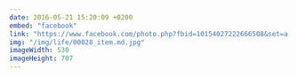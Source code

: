 ```yaml
---
date: 2016-05-21 15:20:09 +0200
embed: "facebook"
link: "https://www.facebook.com/photo.php?fbid=10154027222666508&set=a.10150300440191508.380722.561141507&type=3&theater"
img: "/img/life/00028_item.md.jpg"
imageWidth: 530
imageHeight: 707
---
```

